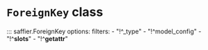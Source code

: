 # **`ForeignKey`** class


::: saffier.ForeignKey
    options:
        filters:
        - "!^_type"
        - "!^model_config"
        - "!^__slots__"
        - "!^__getattr__"
